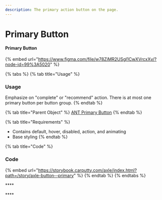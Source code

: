 ```yaml
---
description: The primary action button on the page.
---
```


# Primary Button

#### Primary Button

{% embed url="https://www.figma.com/file/w78ZiMR2USgl1CwXVrcxXv/?node-id=99%3A5020" %}

{% tabs %}
{% tab title="Usage" %}
### Usage

Emphasize on "complete" or "recommend" action. There is at most one primary button per button group.
{% endtab %}

{% tab title="Parent Object" %}
[ANT Primary Button](https://ant.design/components/button/)
{% endtab %}

{% tab title="Requirements" %}
* Contains default, hover, disabled, action, and animating
* Base styling
{% endtab %}

{% tab title="Code" %}
### Code

{% embed url="https://storybook.carputty.com/axle/index.html?path=/story/axle-button--primary" %}
{% endtab %}
{% endtabs %}

\*\*\*\*

\*\*\*\*

